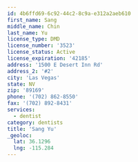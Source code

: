 ```yaml
---
id: 4b6ffd69-6c92-44c2-8c9a-e312a2aeb610
first_name: Sang
middle_name: Chin
last_name: Yu
license_type: DMD
license_number: '3523'
license_status: Active
license_expiration: '42185'
address: '1500 E Desert Inn Rd'
address_2: '#2'
city: 'Las Vegas'
state: NV
zip: '89169'
phone: '(702) 862-8550'
fax: '(702) 892-8431'
services:
  - dentist
category: dentists
title: 'Sang Yu'
_geoloc:
  lat: 36.1296
  lng: -115.284
---
```

